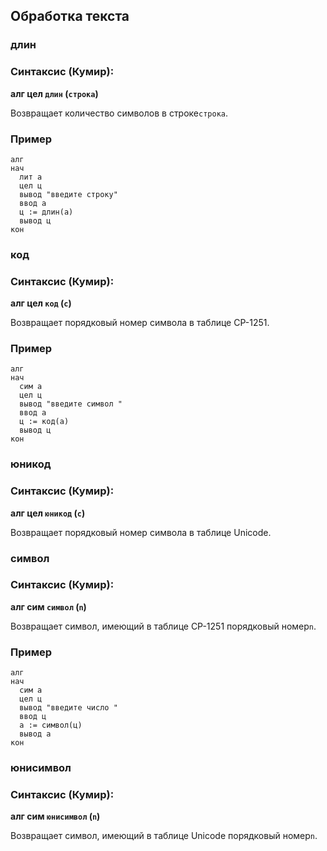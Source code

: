 ## Обработка текста

### длин

### Синтаксис (Кумир):

**алг цел `длин` (`строка`)**

Возвращает количество символов в строке`строка`.

### Пример

```кумир
алг
нач
  лит а
  цел ц
  вывод "введите строку"
  ввод а
  ц := длин(а)
  вывод ц
кон
```

### код

### Синтаксис (Кумир):

**алг цел `код` (`c`)**

Возвращает порядковый номер символа в таблице CP-1251.

### Пример

```кумир
алг
нач
  сим а
  цел ц
  вывод "введите символ "
  ввод а
  ц := код(а)
  вывод ц
кон
```

### юникод

### Синтаксис (Кумир):

**алг цел `юникод` (`c`)**

Возвращает порядковый номер символа в таблице Unicode.

### символ

### Синтаксис (Кумир):

**алг сим `символ` (`n`)**

Возвращает символ, имеющий в таблице CP-1251 порядковый номер`n`.

### Пример

```кумир
алг
нач
  сим а
  цел ц
  вывод "введите число "
  ввод ц
  а := символ(ц)
  вывод а
кон
```

### юнисимвол

### Синтаксис (Кумир):

**алг сим `юнисимвол` (`n`)**

Возвращает символ, имеющий в таблице Unicode порядковый номер`n`.